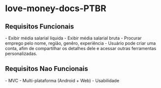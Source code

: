 # love-money-docs-PTBR

<h2>Requisitos Funcionais</h2>
- Exibir média salarial líquida
- Exibir média salarial bruta
- Procurar emprego pelo nome, região, genêro, experiência
- Usuário pode criar uma conta, afim de compartilhar os detalhes dele e acessar outras ferramentas personalizadas.

<h2>Requisitos Nao Funcionais</h2>
- MVC
- Multi-plataforma (Android + Web)
- Usabilidade
